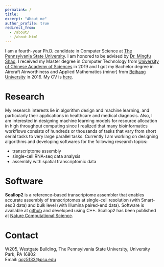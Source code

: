 ```yaml
---
permalink: /
title: 
excerpt: "About me"
author_profile: true
redirect_from: 
  - /about/
  - /about.html
---
```


I am a fourth-year Ph.D. candidate in Computer Science at [The Pennsylvania State University](https://www.psu.edu/). I am honored to be advised by [Dr. Mingfu Shao](https://sites.psu.edu/mxs2589/). I received my Master degree in Computer Technology from [University of Chinese Academy of Sciences](https://english.cas.cn/) in 2019 and I got my Bachelor degree in Aircraft Airworthiness and Applied Mathematics (minor) from [Beihang University](https://ev.buaa.edu.cn/) in 2016. My CV is [here](http://QiminZhang77.github.io/files/cv.pdf).

Research
======
My research interests lie in algorithm design and machine learning, and particularly their applications in healthcare and medical diagnosis. Also, I am interested in designing machine learning models for resource allocation in high throughput computing since I realized that many bioinformatics workflows consists of hundreds or thousands of tasks that vary from short serial tasks to very large parallel tasks. Currently I am working on designing algorithms and developing softwares for the following research topics:
- transcriptome assembly
- single-cell RNA-seq data analysis
- assembly with spatial transcriptomic data 

Software
======
**Scallop2** is a reference-based transcriptome assembler that enables accurate assembly of transcriptomes at single-cell resolution (with Smart-seq3 data) and bulk level (with Illumina paired-end data). Software is available at [github](https://github.com/Shao-Group/scallop2) and developed using C++. Scallop2 has been published at [Nature Computational Science](https://rdcu.be/cJ0Oa). 

Contact
======
W205, Westgate Building, The Pennsylvania State University, University Park, PA 16802 \
Email: qqz5133@psu.edu
